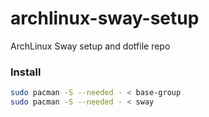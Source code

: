 # archlinux-sway-setup
ArchLinux Sway setup and dotfile repo

### Install
```bash
sudo pacman -S --needed - < base-group
sudo pacman -S --needed - < sway
```
